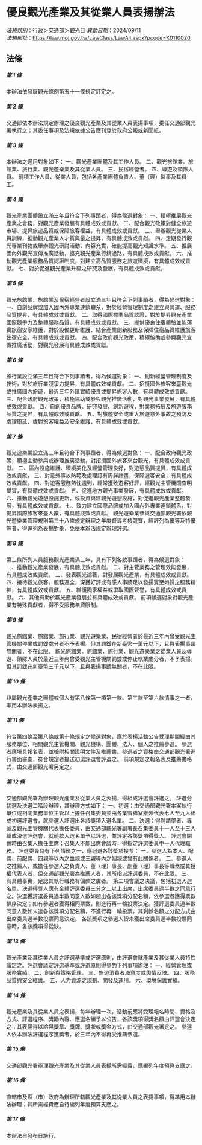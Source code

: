 # 優良觀光產業及其從業人員表揚辦法

*法規類別*：行政＞交通部＞觀光目
*異動日期*：2024/09/11  
*法規網址*：https://law.moj.gov.tw/LawClass/LawAll.aspx?pcode=K0110020



## 法條
##### 第 1 條
本辦法依發展觀光條例第五十一條規定訂定之。

##### 第 2 條
交通部依本辦法規定辦理之優良觀光產業及其從業人員表揚事項，委任交通部觀光署執行之；其委任事項及法規依據公告應刊登於政府公報或新聞紙。

##### 第 3 條
本辦法之適用對象如下：
一、觀光產業團體及其工作人員。
二、觀光旅館業、旅館業、旅行業、觀光遊樂業及其從業人員。
三、民宿經營者。
四、導遊及領隊人員。
前項工作人員、從業人員，包括各產業團體負責人、董（理）監事及其員工。

##### 第 4 條
觀光產業團體設立滿三年且符合下列事蹟者，得為候選對象：
一、積極推展觀光產業之會務，對觀光產業發展有具體成效或貢獻。
二、配合觀光政策對健全旅遊市場、提昇旅遊品質或保障旅客權益，有具體成效或貢獻。
三、舉辦觀光從業人員訓練，推動觀光產業人才質與量之提昇，有具體成效或貢獻。
四、定期發行觀光專業刊物或舉辦觀光研討活動，內容充實，確能提高觀光知識水準。
五、推展國內外觀光宣傳推廣活動，擴充觀光產業行銷通路，有具體成效或貢獻。
六、推動觀光產業服務品質認證制度，對建立高品質服務之旅遊環境，有具體成效或貢獻。
七、對於促進觀光產業升級之研究及發展，有具體成效或貢獻。

##### 第 5 條
觀光旅館業、旅館業及民宿經營者設立滿三年且符合下列事蹟者，得為候選對象：
一、自創品牌或加入國內外專業連鎖體系，對於經營管理制度之建立與營運、服務品質提昇，有具體成效或貢獻。
二、取得國際標準品質認證，對於提昇觀光產業國際競爭力及整體服務品質，有具體成效或貢獻。
三、提供優良住宿體驗並能落實旅宿安寧維護，對於設備更新維護、結合產業創新服務及保障住宿品質維護旅客住宿安全，有具體成效或貢獻。
四、配合政府觀光政策，積極協助或參與觀光宣傳推廣活動，對觀光發展有具體成效或貢獻。

##### 第 6 條
旅行業設立滿三年且符合下列事蹟者，得為候選對象：
一、創新經營管理制度及技術，對於旅行業競爭力提昇，有具體成效或貢獻。
二、招攬國外旅客來臺觀光或推廣國內旅遊，最近三年外匯實績優良或提昇旅客人數，有具體成效或貢獻。
三、配合政府觀光政策，積極協助或參與觀光推廣活動，對觀光事業發展，有具體成效或貢獻。
四、自創優良品牌、研究發展、創新遊程，對業務拓展及旅遊服務品質之提昇，有具體成效或貢獻。
五、對旅遊安全或重大旅遊意外事故之預防及處理周延，或對旅客權益及安全維護，有具體成效或貢獻。

##### 第 7 條
觀光遊樂業設立滿三年且符合下列事蹟者，得為候選對象：
一、配合政府觀光政策，積極主動參與或辦理推廣活動，對招攬國外旅客來台觀光，有具體成效或貢獻。
二、區內設施維護、環境美化及經營管理良好，對遊憩品質提昇，有具體成效或貢獻。
三、對意外事故防範及處理訂有周詳計畫，保障遊客安全，有具體成效或貢獻。
四、對遊客服務熱忱週到，經常獲致遊客好評，經觀光主管機關查明屬實，有具體成效或貢獻。
五、促進地方觀光事業發展，有具體成效或貢獻。
六、推動觀光遊憩設施更新，或投資興建觀光遊憩設施，對促進觀光產業整體發展，有具體成效或貢獻。
七、致力建立國際品牌或加入國內外專業連鎖體系，對提昇國際旅客來臺人數，有具體成效或貢獻。
觀光遊樂業參與交通部觀光署依觀光遊樂業管理規則第三十八條規定辦理之年度督導考核競賽，經評列為優等及特優等者，得逕列為表揚對象，免依本辦法規定辦理評選。

##### 第 8 條
第三條所列人員服務觀光產業滿三年，具有下列各款事蹟者，得為候選對象：
一、推動觀光產業發展，有具體成效或貢獻。
二、對主管業務之管理效能發展，有具體成效或貢獻。
三、發表觀光論著，對發展觀光產業，有具體成效或貢獻。
四、接待觀光旅客，服務週全，深獲好評或有感人事蹟足以發揚賓至如歸之服務精神，有具體成效或貢獻。
五、維護國家權益或爭取國際聲譽，有具體成效或貢獻。
六、其他有助於觀光產業發展並有具體成效或貢獻。
前項候選對象對觀光產業有特殊貢獻者，得不受服務年資限制。

##### 第 9 條
觀光旅館業、旅館業、旅行業、觀光遊樂業、民宿經營者於最近三年內曾受觀光主管機關停業或罰鍰處分者不予表揚。但其罰鍰在新臺幣一萬元以下，且與表揚事蹟無關者，不在此限。
觀光旅館業、旅館業、旅行業、觀光遊樂業之從業人員及導遊、領隊人員於最近三年內曾受觀光主管機關罰鍰或停止執業處分者，不予表揚。但其罰鍰在新臺幣三千元以下，且與表揚事蹟無關者，不在此限。

##### 第 10 條
非屬觀光產業之團體或個人有第八條第一項第一款、第三款至第六款情事之一者，準用本辦法表揚之。

##### 第 11 條
符合第四條至第八條或第十條規定之候選對象，應於表揚活動公告受理期間經由其服務單位、相關觀光主管機關、觀光機構、團體、法人、個人之推薦參選。
參選者應填具報名表，並檢附相關證明文件及推薦書。參選者之資格由交通部觀光署進行書面審查，符合規定者提送初選評選會評選之。
前項規定之報名表及推薦書格式，由交通部觀光署另定之。

##### 第 12 條
交通部觀光署為辦理觀光產業及從業人員之表揚，得組成評選會評選之。
評選分初選及決選二階段辦理，其辦理方式如下：
一、初選：由交通部觀光署本案執行單位或相關業務單位主管以上擔任召集委員並由各業管組室推派代表七人至九人組成初選評選會，就參選人評選出各該獎項入選名單。
二、決選：得聘請學者、專家及觀光主管機關代表擔任委員，由交通部觀光署副署長召集委員十一人至十三人組成決選評選會，就前款入選名單予以評選，並評定各該獎項得獎人。
評選會開會時由召集人擔任主席；召集人不能出席會議時，得指定評選委員中一人代理職務。
評選委員具有下列情形之一，應迴避各該獎項投票：
一、參選人為本人、配偶、前配偶、四親等以內之血親或三親等內之姻親或曾有此關係者。
二、參選人之推薦人，或擔任參選人之負責人、董（理）事長、副董（理）事長等職務或其授權代表人者，但交通部觀光署為推薦人者，其所指派評選委員，不在此限。
三、有具體事實，足認其執行職務有偏頗之虞者。
第二項會議之決議，包括初選入選名單、決選得獎人應有全體評選委員三分之二以上出席，出席委員過半數之同意行之。決選獲評選委員過半數同意人數如超出各該獎項分配名額，依參選者獲得票數排序決定；如有參選者獲得相同票數，則進行再一輪投票決定。獲評選委員過半數同意人數如未達各該獎項分配名額，不進行再一輪投票，其剩餘名額之分配方式由出席委員過半數投票同意決定。
各該獎項之參選人皆未獲出席委員過半數投票同意時，各該獎項得從缺。

##### 第 13 條
觀光產業及其從業人員之評選基準或評選原則，由評選會就產業及其從業人員特性議定之。評選會議定評選基準或評選原則得參酌下列事項辦理：
一、經營管理或服務實績。
二、創新與策略管理。
三、旅遊消費者滿意度或輿情反映。
四、服務品質與安全維護。
五、人力資源之規劃、開發及運用。
六、環境保護實績。

##### 第 14 條
觀光產業及其從業人員之表揚，每年辦理一次，活動前應將受理報名時間、資格及方式、評選程序、獎勵內容、應選名額予以公告，各該獎項得獎名額由評選會決定之；其表揚得以給與獎章、獎牌、獎狀或獎金方式，由交通部觀光署定之。
參選人依本辦法評選程序獲獎者，於三年內不得再受推薦參選。

##### 第 15 條
交通部觀光署辦理觀光產業及其從業人員表揚所需經費，應編列年度預算支應之。

##### 第 16 條
直轄市及縣（市）政府為辦理所轄觀光產業及其從業人員之表揚事項，得準用本辦法辦理；其所需經費應自行編列年度預算支應之。

##### 第 17 條
本辦法自發布日施行。


